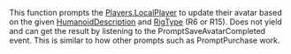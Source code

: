 This function prompts the [Players.LocalPlayer](https://developer.roblox.com/en-us/api-reference/property/Players/LocalPlayer) to update their avatar based on the given [HumanoidDescription](https://developer.roblox.com/en-us/api-reference/class/HumanoidDescription) and [RigType](https://developer.roblox.com/en-us/api-reference/enum/RigType) (R6 or R15). Does not yield and can get the result by listening to the PromptSaveAvatarCompleted event. This is similar to how other prompts such as PromptPurchase work.